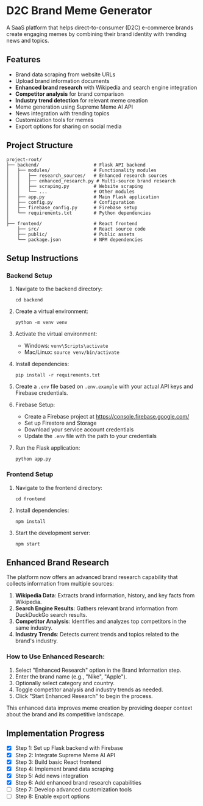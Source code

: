# D2C Brand Meme Generator

A SaaS platform that helps direct-to-consumer (D2C) e-commerce brands create engaging memes by combining their brand identity with trending news and topics.

## Features

- Brand data scraping from website URLs
- Upload brand information documents
- **Enhanced brand research** with Wikipedia and search engine integration
- **Competitor analysis** for brand comparison
- **Industry trend detection** for relevant meme creation
- Meme generation using Supreme Meme AI API
- News integration with trending topics
- Customization tools for memes
- Export options for sharing on social media

## Project Structure

```
project-root/
├── backend/                    # Flask API backend
│   ├── modules/                # Functionality modules
│   │   ├── research_sources/   # Enhanced research sources
│   │   ├── enhanced_research.py # Multi-source brand research
│   │   ├── scraping.py         # Website scraping
│   │   └── ...                 # Other modules
│   ├── app.py                  # Main Flask application
│   ├── config.py               # Configuration
│   ├── firebase_config.py      # Firebase setup
│   └── requirements.txt        # Python dependencies
│
├── frontend/                   # React frontend
    ├── src/                    # React source code
    ├── public/                 # Public assets
    └── package.json            # NPM dependencies
```

## Setup Instructions

### Backend Setup

1. Navigate to the backend directory:

   ```
   cd backend
   ```

2. Create a virtual environment:

   ```
   python -m venv venv
   ```

3. Activate the virtual environment:

   - Windows: `venv\Scripts\activate`
   - Mac/Linux: `source venv/bin/activate`

4. Install dependencies:

   ```
   pip install -r requirements.txt
   ```

5. Create a `.env` file based on `.env.example` with your actual API keys and Firebase credentials.

6. Firebase Setup:

   - Create a Firebase project at https://console.firebase.google.com/
   - Set up Firestore and Storage
   - Download your service account credentials
   - Update the `.env` file with the path to your credentials

7. Run the Flask application:
   ```
   python app.py
   ```

### Frontend Setup

1. Navigate to the frontend directory:

   ```
   cd frontend
   ```

2. Install dependencies:

   ```
   npm install
   ```

3. Start the development server:
   ```
   npm start
   ```

## Enhanced Brand Research

The platform now offers an advanced brand research capability that collects information from multiple sources:

1. **Wikipedia Data**: Extracts brand information, history, and key facts from Wikipedia.
2. **Search Engine Results**: Gathers relevant brand information from DuckDuckGo search results.
3. **Competitor Analysis**: Identifies and analyzes top competitors in the same industry.
4. **Industry Trends**: Detects current trends and topics related to the brand's industry.

### How to Use Enhanced Research:

1. Select "Enhanced Research" option in the Brand Information step.
2. Enter the brand name (e.g., "Nike", "Apple").
3. Optionally select category and country.
4. Toggle competitor analysis and industry trends as needed.
5. Click "Start Enhanced Research" to begin the process.

This enhanced data improves meme creation by providing deeper context about the brand and its competitive landscape.

## Implementation Progress

- [x] Step 1: Set up Flask backend with Firebase
- [x] Step 2: Integrate Supreme Meme AI API
- [x] Step 3: Build basic React frontend
- [x] Step 4: Implement brand data scraping
- [x] Step 5: Add news integration
- [x] Step 6: Add enhanced brand research capabilities
- [ ] Step 7: Develop advanced customization tools
- [ ] Step 8: Enable export options
